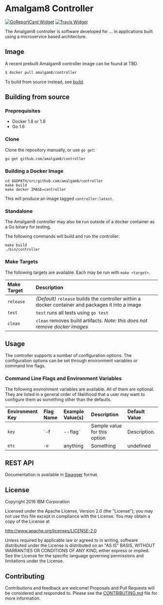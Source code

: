 # Amalgam8 Controller

[![GoReportCard Widget]][GoReportCard] [![Travis Widget]][Travis]

[GoReportCard]: https://goreportcard.com/report/github.com/amalgam8/controller
[GoReportCard Widget]: https://goreportcard.com/badge/github.com/amalgam8/controller
[Travis]: https://travis-ci.org/amalgam8/controller
[Travis Widget]: https://travis-ci.org/amalgam8/controller.svg?branch=master

The Amalgam8 controller is software developed for ... in applications built using a microservice based architecture.

## Image

A recent prebuilt Amalgam8 controller image can be found at TBD.
```sh
$ docker pull amalgam8/controller
```

To build from source instead, see [build](https://github.com/amalgam8/controller#building-from-source).

## Building from source

### Preprequisites

* Docker 1.8 or 1.9
* Go 1.6

### Clone

Clone the repository manually, or use `go get`:

```go get github.com/amalgam8/controller```

### Building a Docker Image

```
cd $GOPATH/src/github.com/amalgam8/controller
make build
make docker IMAGE=controller
```

This will produce an image tagged `controller:latest`.

### Standalone

The Amalgam8 controller may also be run outside of a docker container as a Go binary for testing.

The following commands will build and run the controller:

```
make build
./bin/controller
```

### Make Targets

The following targets are available. Each may be run with `make <target>`.

| Make Target      | Description |
|:-----------------|:------------|
| `release`        | *(Default)* `release` builds the controller within a docker container and packages it into a image |
| `test`           | `test` runs all tests using `go test` |
| `clean`          | `clean` removes build artifacts. *Note: this does not remove docker images* |

## Usage

The controller supports a number of configuration options. The configuration options can be set through environment variables or command line flags.

### Command Line Flags and Environment Variables

The following environment variables are available. All of them are optional. They are listed in a general order of likelihood that a user may want to configure them as something other than the defaults.

| Environment Key | Flag Name                   | Example Value(s)            | Description | Default Value |
|:----------------|:----------------------------|:----------------------------|:------------|:--------------|
| `key` | `-f | --flag` | Sample value for this option | Description. | none |
| `etc` | `-e` | anything | Something | undefined |


## REST API

Documentation is available in [Swagger](https://github.com/amalgam8/controller/blob/master/swagger.json) format.

## License
Copyright 2016 IBM Corporation

Licensed under the Apache License, Version 2.0 (the "License"); you may not use this file except in compliance with the License. You may obtain a copy of the License at

http://www.apache.org/licenses/LICENSE-2.0

Unless required by applicable law or agreed to in writing, software distributed under the License is distributed on an "AS IS" BASIS, WITHOUT WARRANTIES OR CONDITIONS OF ANY KIND, either express or implied. See the License for the specific language governing permissions and limitations under the License.

## Contributing

Contributions and feedback are welcome! 
Proposals and Pull Requests will be considered and responded to. Please see the
[CONTRIBUTING.md](https://github.com/amalgam8/controller/blob/master/CONTRIBUTING.md)
file for more information.
